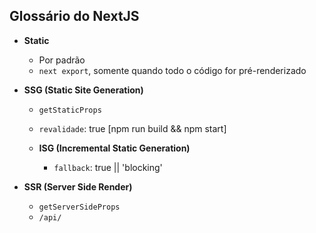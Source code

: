 ## Glossário do NextJS

- **Static**

  - Por padrão
  - `next export`, somente quando todo o código for pré-renderizado

- **SSG (Static Site Generation)**

  - `getStaticProps`
  - `revalidade`: true [npm run build && npm start]

  - **ISG (Incremental Static Generation)**
    - `fallback`: true || 'blocking'

- **SSR (Server Side Render)**

  - `getServerSideProps`
  - `/api/`
